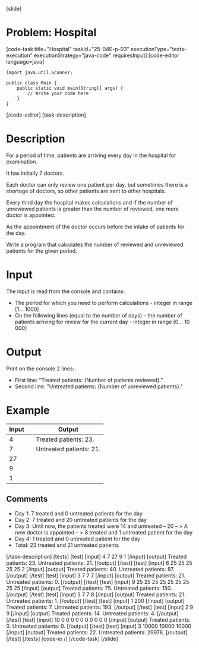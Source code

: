 [slide]
# Problem: Hospital
[code-task title="Hospital" taskId="25-04E-p-03" executionType="tests-execution" executionStrategy="java-code" requiresInput]
[code-editor language=java]
```
import java.util.Scanner;

public class Main {
    public static void main(String[] args) {
        // Write your code here
    }
}
```
[/code-editor]
[task-description]
# Description
For a period of time, patients are arriving every day in the hospital for examination. 

It has initially 7 doctors. 

Each doctor can only review one patient per day, but sometimes there is a shortage of doctors, so other patients are sent to other hospitals. 

Every third day the hospital makes calculations and if the number of unreviewed patients is greater than the number of reviewed, one more doctor is appointed. 

As the appointment of the doctor occurs before the intake of patients for the day. 

Write a program that calculates the number of reviewed and unreviewed patients for the given period.

# Input

The input is read from the console and contains: 

- The period for which you need to perform calculations - integer in range \[1... 1000\] 
- On the following lines (equal to the number of days) – the number of patients arriving for review for the current day - integer in range \[0... 10 000\]

# Output
Print on the console 2 lines:
- First line: "Treated patients: \{Number of patients reviewed\}." 
- Second line: "Untreated patients: \{Number of unreviewed patients\}."

# Example

| Input | | Output |
| --- | --- | --- |
| 4 | | Treated patients: 23. |
| 7 | | Untreated patients: 21. |
| 27 | | |
| 9 | | |
| 1 | | |

## Comments
- Day 1: 7 treated and 0 untreated patients for the day 
- Day 2: 7 treated and 20 untreated patients for the day 
- Day 3: Until now, the patients treated were 14 and untreated – 20 – > A new doctor is appointed – > 8 treated and 1 untreated patient for the day 
- Day 4: 1 treated and 0 untreated patient for the day 
- Total: 23 treated and 21 untreated patients

[/task-description]
[tests]
[test]
[input]
4
7
27
9
1
[/input]
[output]
Treated patients: 23.
Untreated patients: 21.
[/output]
[/test]
[test]
[input]
6
25
25
25
25
25
2
[/input]
[output]
Treated patients: 40.
Untreated patients: 87.
[/output]
[/test]
[test]
[input]
3
7
7
7
[/input]
[output]
Treated patients: 21.
Untreated patients: 0.
[/output]
[/test]
[test]
[input]
9
25
25
25
25
25
25
25
25
25
[/input]
[output]
Treated patients: 75.
Untreated patients: 150.
[/output]
[/test]
[test]
[input]
3
7
7
8
[/input]
[output]
Treated patients: 21.
Untreated patients: 1.
[/output]
[/test]
[test]
[input]
1
200
[/input]
[output]
Treated patients: 7.
Untreated patients: 193.
[/output]
[/test]
[test]
[input]
2
9
9
[/input]
[output]
Treated patients: 14.
Untreated patients: 4.
[/output]
[/test]
[test]
[input]
10
0
0
0
0
0
0
0
0
0
0
[/input]
[output]
Treated patients: 0.
Untreated patients: 0.
[/output]
[/test]
[test]
[input]
3
10000
10000
10000
[/input]
[output]
Treated patients: 22.
Untreated patients: 29978.
[/output]
[/test]
[/tests]
[code-io /]
[/code-task]
[/slide]
